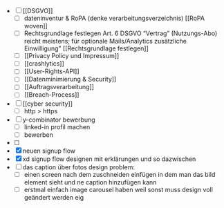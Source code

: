 - [ ] [[DSGVO]]
	- [ ] dateninventur & RoPA (denke verarbeitungsverzeichnis) [[RoPA woven]]
	- [ ] Rechtsgrundlage festlegen Art. 6 DSGVO “Vertrag” (Nutzungs-Abo) reicht meistens; für optionale Mails/Analytics zusätzliche Einwilligung" [[Rechtsgrundlage festlegen]]
	- [ ] [[Privacy Policy und Impressum]]
	- [ ] [[crashlytics]]
	- [ ] [[User-Rights-API]] 
	- [ ] [[Datenminimierung & Security]]
	- [ ] [[Auftragsverarbeitung]]
	- [ ] [[Breach-Process]]
- [ ] [[cyber security]]
	- [ ] http > https
- [ ] y-combinator bewerbung
	- [ ] linked-in profil machen
	- [ ] bewerben
- [ ] 
- [x] neuen signup flow
- [x] xd signup flow designen mit erklärungen und so dazwischen
- [ ] das caption über fotos design problem:
	- [ ] einen screen nach dem zuschneiden einfügen in dem man das bild element sieht und ne caption hinzufügen kann
	- [ ] erstmal einfach image carousel haben weil sonst muss design voll geändert werden eig